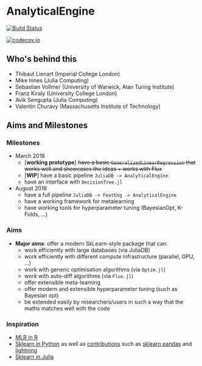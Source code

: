 # AnalyticalEngine

[![Build Status](https://travis-ci.org/tlienart/AnalyticalEngine.jl.svg?branch=master)](https://travis-ci.org/tlienart/AnalyticalEngine.jl)

[![codecov.io](http://codecov.io/github/tlienart/AnalyticalEngine.jl/coverage.svg?branch=master)](http://codecov.io/github/tlienart/AnalyticalEngine.jl?branch=master)

## Who's behind this

* Thibaut Lienart (Imperial College London)
* Mike Innes (Julia Computing)
* Sebastian Vollmer (University of Warwick, Alan Turing Institute)
* Franz Kiraly (University College London)
* Avik Sengupta (Julia Computing)
* Valentin Churavy (Massachusetts Institute of Technology)

## Aims and Milestones

### Milestones

* March 2018
  - [**working prototype**] ~~have a basic `GeneralizedLinearRegression` that works well and showcases the ideas + works with Flux~~
  - [**WIP**] have a basic pipeline `JuliaDB -> AnalyticalEngine`
  - have an interface with `DecisionTree.jl`
* August 2018
  - have a full pipeline `JuliaDB -> FeatEng -> AnalyticalEngine`
  - have a working framework for metalearning
  - have working tools for hyperparameter tuning (BayesianOpt, K-Folds, ...)

### Aims

* **Major aims**: offer a modern SkLearn-style package that can:
  - work efficiently with large databases (via JuliaDB)
  - work efficiently with different compute infrastructure (parallel, GPU, ...)
  - work with generic optimisation algorithms (via `Optim.jl`)
  - work with auto-diff algorithms (via `Flux.jl`)
  - offer extensible meta-learning
  - offer modern and extensible hyperparameter tuning (such as Bayesian opt)
  - be extended easily by researchers/users in such a way that the maths matches well with the code

### Inspiration

* [MLR in R](https://github.com/mlr-org/mlr) 
* [Sklearn in Python](https://github.com/scikit-learn/scikit-learn) as well as [contributions](https://github.com/scikit-learn-contrib) such as [sklearn pandas](https://github.com/scikit-learn-contrib/sklearn-pandas) and [lightning](https://github.com/scikit-learn-contrib/lightning)
* [Sklearn in Julia](https://github.com/cstjean/ScikitLearn.jl) 
